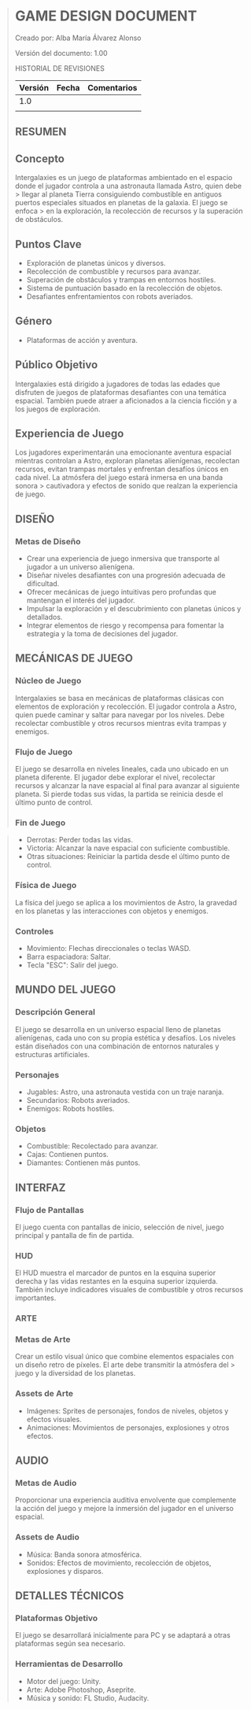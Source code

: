 > # GAME DESIGN DOCUMENT
> Creado por: Alba María Álvarez Alonso
>
> Versión del documento: 1.00
>
> HISTORIAL DE REVISIONES
>
>
>| Versión      | Fecha        | Comentarios  |
>|--------------|--------------|--------------|
>| 1.0          |              |              |
>|              |              |              |
>
> ## RESUMEN
>
> ## Concepto
>
> Intergalaxies es un juego de plataformas ambientado en el espacio donde el jugador controla a una astronauta llamada Astro, quien debe > llegar al planeta Tierra consiguiendo combustible en antiguos puertos especiales situados en planetas de la galaxia. El juego se enfoca > en la exploración, la recolección de recursos y la superación de obstáculos.
>
> ## Puntos Clave
>
> * Exploración de planetas únicos y diversos.
> * Recolección de combustible y recursos para avanzar.
> * Superación de obstáculos y trampas en entornos hostiles.
> * Sistema de puntuación basado en la recolección de objetos.
> * Desafiantes enfrentamientos con robots averiados.
> ## Género
>
> * Plataformas de acción y aventura.
>
> ## Público Objetivo
>
> Intergalaxies está dirigido a jugadores de todas las edades que disfruten de juegos de plataformas desafiantes con una temática 
> espacial. También puede atraer a aficionados a la ciencia ficción y a los juegos de exploración.
>
> ## Experiencia de Juego
>
> Los jugadores experimentarán una emocionante aventura espacial mientras controlan a Astro, exploran planetas alienígenas, recolectan 
> recursos, evitan trampas mortales y enfrentan desafíos únicos en cada nivel. La atmósfera del juego estará inmersa en una banda sonora > cautivadora y efectos de sonido que realzan la experiencia de juego.
>
> ## DISEÑO
>
> ### Metas de Diseño
>
> * Crear una experiencia de juego inmersiva que transporte al jugador a un universo alienígena.
> * Diseñar niveles desafiantes con una progresión adecuada de dificultad.
> * Ofrecer mecánicas de juego intuitivas pero profundas que mantengan el interés del jugador.
> * Impulsar la exploración y el descubrimiento con planetas únicos y detallados.
> * Integrar elementos de riesgo y recompensa para fomentar la estrategia y la toma de decisiones del jugador.
> ## MECÁNICAS DE JUEGO
>
> ### Núcleo de Juego
>
>Intergalaxies se basa en mecánicas de plataformas clásicas con elementos de exploración y recolección. El jugador controla a Astro, 
> quien puede caminar y saltar para navegar por los niveles. Debe recolectar combustible y otros recursos mientras evita trampas y 
> enemigos.
>
> ### Flujo de Juego
>
> El juego se desarrolla en niveles lineales, cada uno ubicado en un planeta diferente. El jugador debe explorar el nivel, recolectar 
> recursos y alcanzar la nave espacial al final para avanzar al siguiente planeta. Si pierde todas sus vidas, la partida se reinicia 
> desde el último punto de control.
>
> ### Fin de Juego

> * Derrotas: Perder todas las vidas.
> * Victoria: Alcanzar la nave espacial con suficiente combustible.
> * Otras situaciones: Reiniciar la partida desde el último punto de control.
>
> ### Física de Juego
>
> La física del juego se aplica a los movimientos de Astro, la gravedad en los planetas y las interacciones con objetos y enemigos.
> 
> ### Controles
> * Movimiento: Flechas direccionales o teclas WASD.
> * Barra espaciadora: Saltar.
> * Tecla "ESC": Salir del juego.
>
> ## MUNDO DEL JUEGO
>
> ### Descripción General
>
> El juego se desarrolla en un universo espacial lleno de planetas alienígenas, cada uno con su propia estética y desafíos. Los niveles 
> están diseñados con una combinación de entornos naturales y estructuras artificiales.
>
> ### Personajes
>
> * Jugables: Astro, una astronauta vestida con un traje naranja.
> * Secundarios: Robots averiados.
> * Enemigos: Robots hostiles.
> ### Objetos
>
> * Combustible: Recolectado para avanzar.
> * Cajas: Contienen puntos.
> * Diamantes: Contienen más puntos.
>
> ## INTERFAZ
>
> ### Flujo de Pantallas
>
> El juego cuenta con pantallas de inicio, selección de nivel, juego principal y pantalla de fin de partida.
>
> ### HUD
>
> El HUD muestra el marcador de puntos en la esquina superior derecha y las vidas restantes en la esquina superior izquierda. También 
> incluye indicadores visuales de combustible y otros recursos importantes.
> 
> ### ARTE
>
> ### Metas de Arte
>
> Crear un estilo visual único que combine elementos espaciales con un diseño retro de píxeles. El arte debe transmitir la atmósfera del > juego y la diversidad de los planetas.
> 
> ### Assets de Arte
> 
> * Imágenes: Sprites de personajes, fondos de niveles, objetos y efectos visuales.
> * Animaciones: Movimientos de personajes, explosiones y otros efectos.
> ## AUDIO
>
> ### Metas de Audio
>
> Proporcionar una experiencia auditiva envolvente que complemente la acción del juego y mejore la inmersión del jugador en el universo 
> espacial.
>
> ### Assets de Audio
>
> * Música: Banda sonora atmosférica.
> * Sonidos: Efectos de movimiento, recolección de objetos, explosiones y disparos.
> ## DETALLES TÉCNICOS
>
> ### Plataformas Objetivo
>
> El juego se desarrollará inicialmente para PC y se adaptará a otras plataformas según sea necesario.
> 
> ### Herramientas de Desarrollo
>
> * Motor del juego: Unity.
> * Arte: Adobe Photoshop, Aseprite.
> * Música y sonido: FL Studio, Audacity.